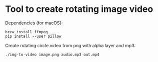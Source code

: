 # Tool to create rotating image video

Dependencies (for macOS):
```
brew install ffmpeg
pip install --user pillow
```

Create rotating circle video from png with alpha layer and mp3:
```
./img-to-video image.png audio.mp3 out.mp4
```
